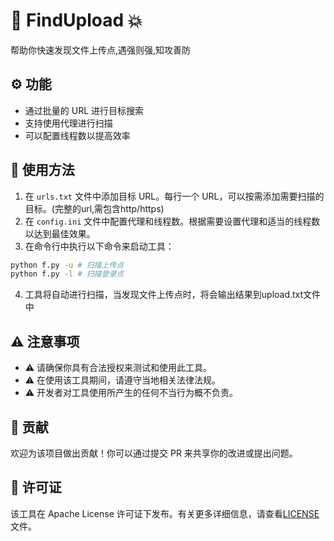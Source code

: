 # 🚀 FindUpload 💥

帮助你快速发现文件上传点,遇强则强,知攻善防

## ⚙️ 功能

- 通过批量的 URL 进行目标搜索
- 支持使用代理进行扫描
- 可以配置线程数以提高效率

## 📝 使用方法

1. 在 `urls.txt` 文件中添加目标 URL。每行一个 URL，可以按需添加需要扫描的目标。(完整的url,需包含http/https)
2. 在 `config.ini` 文件中配置代理和线程数。根据需要设置代理和适当的线程数以达到最佳效果。
3. 在命令行中执行以下命令来启动工具：

```bash
python f.py -u # 扫描上传点
python f.py -l # 扫描登录点
```

4. 工具将自动进行扫描，当发现文件上传点时，将会输出结果到upload.txt文件中

## ⚠️ 注意事项

- ⚠️ 请确保你具有合法授权来测试和使用此工具。
- ⚠️ 在使用该工具期间，请遵守当地相关法律法规。
- ⚠️ 开发者对工具使用所产生的任何不当行为概不负责。

## 🙌 贡献

欢迎为该项目做出贡献！你可以通过提交 PR 来共享你的改进或提出问题。

## 📄 许可证

该工具在 Apache License 许可证下发布。有关更多详细信息，请查看[LICENSE](LICENSE)文件。
